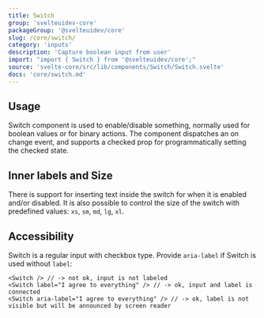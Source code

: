 ```yaml
---
title: Switch
group: 'svelteuidev-core'
packageGroup: '@svelteuidev/core'
slug: /core/switch/
category: 'inputs'
description: 'Capture boolean input from user'
import: "import { Switch } from '@svelteuidev/core';"
source: 'svelte-core/src/lib/components/Switch/Switch.svelte'
docs: 'core/switch.md'
---
```


<script lang="ts">
    import { Demo, SwitchDemos } from '@svelteuidev/demos';
    import { Heading } from 'components';

    const switchCode = `
    <script>
        import { Switch } from '@svelteuidev/core';
    <\/script>

    <Switch label="I agree to sell my privacy" size="md" color="teal"\/>
    <Switch onLabel="ON" offLabel="OFF" label="Setting 1" size="xl" color="pink"\/>
    <Switch checked size="xs"\/>
    `;
    const labelSwitch = `
    <script>
        import { Switch } from '@svelteuidev/core';
    <\/script>

    <Switch size='sm' onLabel="ON" offLabel="OFF" \/>
    <Switch size='md' onLabel="ON" offLabel="OFF" \/>
    <Switch size='lg' onLabel="ON" offLabel="OFF" \/>
    <Switch size='xl' onLabel="ON" offLabel="OFF" \/>
    `;
    const accessibilitySwitch = `
    <script>
        import { Switch } from '@svelteuidev/core';
    <\/script>

    <Switch \/> // -> not ok, input is not labeled
    <Switch label="I agree to everything" \/> // -> ok, input and label is connected
    <Switch aria-label="I agree to everything" \/> // -> ok, label is not visible but will be announced by screen reader
    `;
</script>

<Heading />

## Usage

Switch component is used to enable/disable something, normally used for boolean values or for binary actions. The component dispatches an on change event, and supports a checked prop for programmatically setting the checked state.

<Demo demo={SwitchDemos.configurator} />

## Inner labels and Size

There is support for inserting text inside the switch for when it is enabled and/or disabled. It is also possible to control the size of the switch with predefined values: `xs`, `sm`, `md`, `lg`, `xl`.

<Demo demo={SwitchDemos.inner} />

## Accessibility

Switch is a regular input with checkbox type. Provide `aria-label` if Switch is used without `label`:

```svelte
<Switch /> // -> not ok, input is not labeled
<Switch label="I agree to everything" /> // -> ok, input and label is connected
<Switch aria-label="I agree to everything" /> // -> ok, label is not visible but will be announced by screen reader
```
